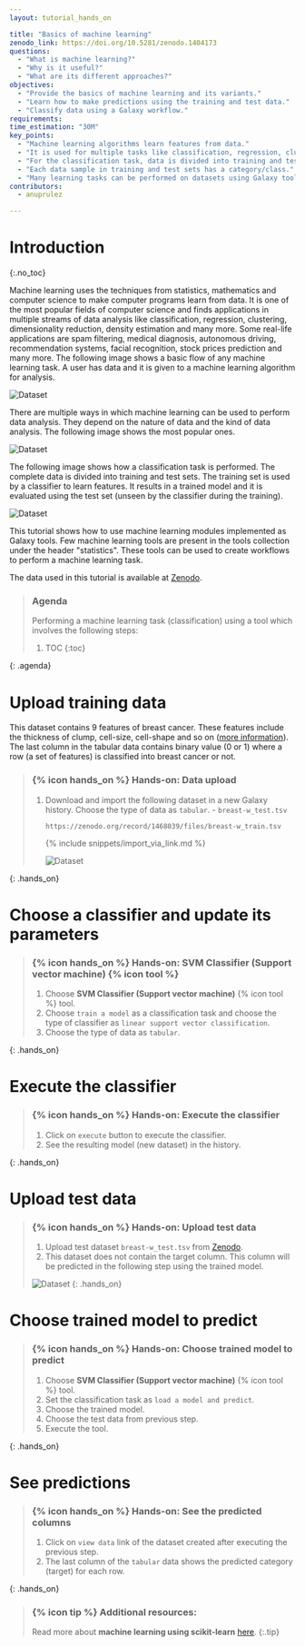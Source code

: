 ```yaml
---
layout: tutorial_hands_on

title: "Basics of machine learning"
zenodo_link: https://doi.org/10.5281/zenodo.1404173
questions:
  - "What is machine learning?"
  - "Why is it useful?"
  - "What are its different approaches?"
objectives:
  - "Provide the basics of machine learning and its variants."
  - "Learn how to make predictions using the training and test data."
  - "Classify data using a Galaxy workflow."
requirements:
time_estimation: "30M"
key_points:
  - "Machine learning algorithms learn features from data."
  - "It is used for multiple tasks like classification, regression, clustering and so on."
  - "For the classification task, data is divided into training and test sets."
  - "Each data sample in training and test sets has a category/class."
  - "Many learning tasks can be performed on datasets using Galaxy tools for machine learning."
contributors:
  - anuprulez

---
```


# Introduction
{:.no_toc}

Machine learning uses the techniques from statistics, mathematics and computer science to make computer programs learn from data. It is one of the most popular fields of computer science and finds applications in multiple streams of data analysis like classification, regression, clustering, dimensionality reduction, density estimation and many more. Some real-life applications are spam filtering, medical diagnosis, autonomous driving, recommendation systems, facial recognition, stock prices prediction and many more. The following image shows a basic flow of any machine learning task. A user has data and it is given to a machine learning algorithm for analysis.

![Dataset](images/ml_basics.png)

There are multiple ways in which machine learning can be used to perform data analysis. They depend on the nature of data and the kind of data analysis. The following image shows the most popular ones.

![Dataset](images/variants_ml.png)

The following image shows how a classification task is performed. The complete data is divided into training and test sets. The training set is used by a classifier to learn features. It results in a trained model and it is evaluated using the test set (unseen by the classifier during the training).

![Dataset](images/prediction.png)

This tutorial shows how to use machine learning modules implemented as Galaxy tools. Few machine learning tools are present in the tools collection under the header "statistics". These tools can be used to create workflows to perform a machine learning task.

The data used in this tutorial is available at [Zenodo](https://doi.org/10.5281/zenodo.1404173).

> ### Agenda
>
> Performing a machine learning task (classification) using a tool which involves the following steps:
>
> 1. TOC
> {:toc}
>
{: .agenda}

# Upload training data

This dataset contains 9 features of breast cancer. These features include the thickness of clump, cell-size, cell-shape and so on ([more information](https://github.com/EpistasisLab/penn-ml-benchmarks/tree/master/datasets/classification/breast-w)). The last column in the tabular data contains binary value (0 or 1) where a row (a set of features) is classified into breast cancer or not.

> ### {% icon hands_on %} Hands-on: Data upload
> 1. Download and import the following dataset in a new Galaxy history. Choose the type of data as `tabular`.
     - `breast-w_test.tsv`
>
>    ```
>    https://zenodo.org/record/1468039/files/breast-w_train.tsv
>    ```
>
>    {% include snippets/import_via_link.md %}
>
>    ![Dataset](images/train_data.png)
>
{: .hands_on}


# Choose a classifier and update its parameters

> ### {% icon hands_on %} Hands-on: **SVM Classifier (Support vector machine)** {% icon tool %}
> 1. Choose **SVM Classifier (Support vector machine)** {% icon tool %} tool.
> 2. Choose `train a model` as a classification task and choose the type of classifier as `linear support vector classification`.
> 4. Choose the type of data as `tabular`.
> 
{: .hands_on}


# Execute the classifier

> ### {% icon hands_on %} Hands-on: Execute the classifier
> 1. Click on `execute` button to execute the classifier.
> 2. See the resulting model (new dataset) in the history.
> 
{: .hands_on}


# Upload test data

> ### {% icon hands_on %} Hands-on: Upload test data
> 1. Upload test dataset `breast-w_test.tsv` from [Zenodo](https://zenodo.org/record/1468039/files/breast-w_test.tsv).
> 2. This dataset does not contain the target column. This column will be predicted in the following step using the trained model.
> 
> ![Dataset](images/test_data.png)
{: .hands_on}


# Choose trained model to predict

> ### {% icon hands_on %} Hands-on: Choose trained model to predict
> 1. Choose **SVM Classifier (Support vector machine)** {% icon tool %} tool.
> 2. Set the classification task as `load a model and predict`. 
> 3. Choose the trained model. 
> 4. Choose the test data from previous step.
> 5. Execute the tool.
> 
{: .hands_on}


# See predictions

> ### {% icon hands_on %} Hands-on: See the predicted columns
> 1. Click on `view data` link of the dataset created after executing the previous step.
> 2. The last column of the `tabular` data shows the predicted category (target) for each row.
> 
{: .hands_on}


> ### {% icon tip %} Additional resources:
>
> Read more about **machine learning using scikit-learn** [here](http://scikit-learn.org/stable/).
{:.tip}
